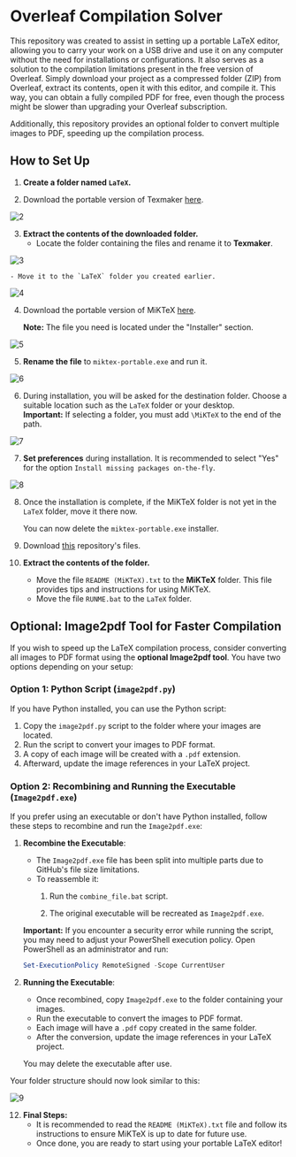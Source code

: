 # Overleaf Compilation Solver

This repository was created to assist in setting up a portable LaTeX editor, allowing you to carry your work on a USB drive and use it on any computer without the need for installations or configurations. It also serves as a solution to the compilation limitations present in the free version of Overleaf. Simply download your project as a compressed folder (ZIP) from Overleaf, extract its contents, open it with this editor, and compile it. This way, you can obtain a fully compiled PDF for free, even though the process might be slower than upgrading your Overleaf subscription.

Additionally, this repository provides an optional folder to convert multiple images to PDF, speeding up the compilation process.

## How to Set Up

1. **Create a folder named `LaTeX`.**

2. Download the portable version of Texmaker [here](https://www.xm1math.net/texmaker/download.html).

![2](https://github.com/user-attachments/assets/6d7c30d6-9de2-41f8-8689-4d8b78157c93)

3. **Extract the contents of the downloaded folder.**
    - Locate the folder containing the files and rename it to **Texmaker**.

![3](https://github.com/user-attachments/assets/16f76fdf-a839-45e0-8e18-5b6d7f803a7e)

    - Move it to the `LaTeX` folder you created earlier.

![4](https://github.com/user-attachments/assets/db98e01e-3d1e-4110-9cd7-bf0c621fc850)


4. Download the portable version of MiKTeX [here](https://miktex.org/download).

    **Note:** The file you need is located under the "Installer" section.

![5](https://github.com/user-attachments/assets/c11e487a-1c3e-405a-a2bc-2375c3be0e4a)

5. **Rename the file** to `miktex-portable.exe` and run it.

![6](https://github.com/user-attachments/assets/9c2433a7-d1b5-4c16-a429-c44c9f70117c)

6. During installation, you will be asked for the destination folder. Choose a suitable location such as the `LaTeX` folder or your desktop.  
    **Important:** If selecting a folder, you must add `\MiKTeX` to the end of the path.
    
![7](https://github.com/user-attachments/assets/2bb05192-9cf8-45e4-97c6-ab44d8edc7eb)

7. **Set preferences** during installation. It is recommended to select "Yes" for the option `Install missing packages on-the-fly`.

![8](https://github.com/user-attachments/assets/500afc98-73bc-4c89-b03b-4ddfa08f4fd9)

8. Once the installation is complete, if the MiKTeX folder is not yet in the `LaTeX` folder, move it there now.

    You can now delete the `miktex-portable.exe` installer.

9. Download [this](https://github.com/escadaguilherme2/Overleaf_Compilation_Solver) repository's files.

10. **Extract the contents of the folder.**
    - Move the file `README (MiKTeX).txt` to the **MiKTeX** folder. This file provides tips and instructions for using MiKTeX.
    - Move the file `RUNME.bat` to the `LaTeX` folder.

## Optional: Image2pdf Tool for Faster Compilation

If you wish to speed up the LaTeX compilation process, consider converting all images to PDF format using the **optional Image2pdf tool**. You have two options depending on your setup:

### Option 1: Python Script (`image2pdf.py`)

If you have Python installed, you can use the Python script:

1. Copy the `image2pdf.py` script to the folder where your images are located.
2. Run the script to convert your images to PDF format.
3. A copy of each image will be created with a `.pdf` extension.
4. Afterward, update the image references in your LaTeX project.

### Option 2: Recombining and Running the Executable (`Image2pdf.exe`)

If you prefer using an executable or don't have Python installed, follow these steps to recombine and run the `Image2pdf.exe`:

1. **Recombine the Executable**:
    - The `Image2pdf.exe` file has been split into multiple parts due to GitHub's file size limitations.
    - To reassemble it:
      1. Run the `combine_file.bat` script.
     
      3. The original executable will be recreated as `Image2pdf.exe`.

    **Important:** If you encounter a security error while running the script, you may need to adjust your PowerShell execution policy. Open PowerShell as an administrator and run:
    ```powershell
    Set-ExecutionPolicy RemoteSigned -Scope CurrentUser
    ```

2. **Running the Executable**:
    - Once recombined, copy `Image2pdf.exe` to the folder containing your images.
    - Run the executable to convert the images to PDF format.
    - Each image will have a `.pdf` copy created in the same folder.
    - After the conversion, update the image references in your LaTeX project.

    You may delete the executable after use.

Your folder structure should now look similar to this:

![9](https://github.com/user-attachments/assets/5a0fae36-0694-48a2-9bd6-f4b97c354a12)

12. **Final Steps:**
    - It is recommended to read the `README (MiKTeX).txt` file and follow its instructions to ensure MiKTeX is up to date for future use.
    - Once done, you are ready to start using your portable LaTeX editor!
